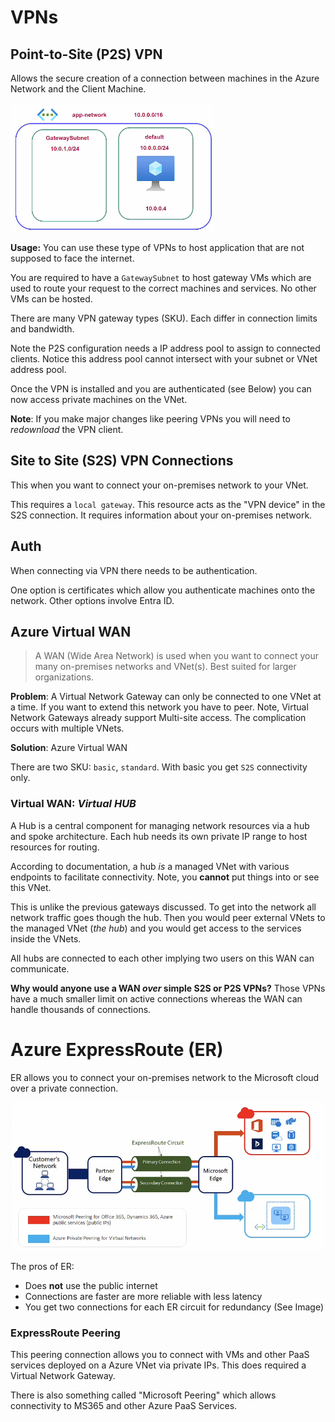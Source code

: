 # VPNs

## Point-to-Site (P2S) VPN

Allows the secure creation of a connection between machines in the Azure Network and the Client Machine.

![point-to-site-vpn-ex](../img/point-to-site-vpn-ex.png)

**Usage:** You can use these type of VPNs to host application that are not supposed to face the internet. 

You are required to have a `GatewaySubnet` to host gateway VMs which are used to route your request to the correct machines and services. No other VMs can be hosted.

There are many VPN gateway types (SKU). Each differ in connection limits and bandwidth.

Note the P2S configuration needs a IP address pool to assign to connected clients. Notice this address pool cannot intersect with your subnet or VNet address pool. 

Once the VPN is installed and you are authenticated (see Below) you can now access private machines on the VNet.

**Note**: If you make major changes like peering VPNs you will need to *redownload* the VPN client.


## Site to Site (S2S) VPN Connections

This when you want to connect your on-premises network to your VNet. 

This requires a `local gateway`. This resource acts as the "VPN device" in the S2S connection. It requires information about your on-premises network.  
## Auth

When connecting via VPN there needs to be authentication. 

One option is certificates which allow you authenticate machines onto the network. Other options involve Entra ID.


## Azure Virtual WAN

> A WAN (Wide Area Network) is used when you want to connect your many on-premises networks and VNet(s). Best suited for larger organizations. 

**Problem**: A Virtual Network Gateway can only be connected to one VNet at a time. If you want to extend this network you have to peer. Note, Virtual Network Gateways already support Multi-site access. The complication occurs with multiple VNets.

**Solution**: Azure Virtual WAN

There are two SKU: `basic`, `standard`. With basic you get `S2S` connectivity only.


### Virtual WAN: *Virtual HUB*

A Hub is a central component for managing network resources via a hub and spoke architecture. Each hub needs its own private IP range to host resources for routing. 

According to documentation, a hub *is* a managed VNet with various endpoints to facilitate connectivity. Note, you **cannot** put things into or see this VNet. 

This is unlike the previous gateways discussed. To get into the network all network traffic goes though the hub. Then you would peer external VNets to the managed VNet (*the hub*) and you would get access to the services inside the VNets.

All hubs are connected to each other implying two users on this WAN can communicate. 

**Why would anyone use a WAN *over* simple S2S or P2S VPNs?** Those VPNs have a much smaller limit on active connections whereas the WAN can handle thousands of connections.


# Azure ExpressRoute (ER)

ER allows you to connect your on-premises network to the Microsoft cloud over a private connection. 

![ER_ex](../img/ER_ex.png)

The pros of ER:
+ Does **not** use the public internet
+ Connections are faster are more reliable with less latency
+ You get two connections for each ER circuit for redundancy (See Image)

### ExpressRoute Peering

This peering connection allows you to connect with VMs and other PaaS services deployed on a Azure VNet via private IPs. This does required a Virtual Network Gateway.

There is also something called "Microsoft Peering" which allows connectivity to MS365 and other Azure PaaS Services.
